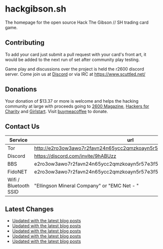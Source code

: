 # hackgibson.sh
The homepage for the open source Hack The Gibson // SH trading card game.


## Contributing

To add your card just submit a pull request with your card's front art, it would be added to the next run of set after community play testing.

Game play and discussions over the project is held the r2600 discord server. Come join us at [Discord](https://discord.com/invite/9hABUzz) or via IRC at https://www.scuttled.net/


## Donations

Your donation of $13.37 or more is welcome and helps the hacking community at large with proceeds going to [2600 Magazine](https://2600.com/), [Hackers for Charity](https://hackersforcharity.org) and [Girlstart](https://girlstart.org).  Visit [buymeacoffee](https://www.buymeacoffee.com/hackgibson.sh) to donate.


## Contact Us

Service | url
-|-
Tor | http://e2ro3ow3awo7r2favn24n65ycc2qmzkoayn5r57e3f56nvjwdcgg32ad.onion
Discord | https://discord.com/invite/9hABUzz
BBS | e2ro3ow3awo7r2favn24n65ycc2qmzkoayn5r57e3f56nvjwdcgg32ad.onion:23
FidoNET | e2ro3ow3awo7r2favn24n65ycc2qmzkoayn5r57e3f56nvjwdcgg32ad.onion:24554
Wifi / Bluetooth SSID | "Ellingson Mineral Company" or "EMC Net - <fidonet address>"

## Latest Changes
<!-- BLOG-POST-LIST:START -->
- [Updated with the latest blog posts](https://github.com/DFW2600/hackgibson.sh/commit/a222b2ab334192ea9256b2705a6c2f69fd814091)
- [Updated with the latest blog posts](https://github.com/DFW2600/hackgibson.sh/commit/3fc19bc8de578a76797d672ec93035001f1ff9a4)
- [Updated with the latest blog posts](https://github.com/DFW2600/hackgibson.sh/commit/a62a692a4a0a480405f3ffa9fbf09e9bcc85118f)
- [Updated with the latest blog posts](https://github.com/DFW2600/hackgibson.sh/commit/2b7c73c8dbfb4c299c1f579db18cb298045d0858)
- [Updated with the latest blog posts](https://github.com/DFW2600/hackgibson.sh/commit/21137766972b67cb9aa6d51bb17a36605b0e7f87)
<!-- BLOG-POST-LIST:END -->
